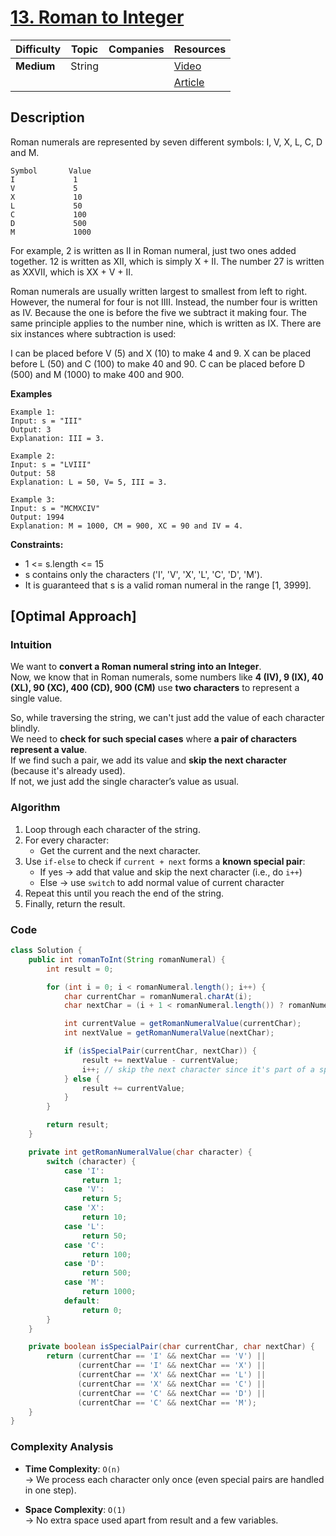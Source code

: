 # [13. Roman to Integer](https://leetcode.com/problems/roman-to-integer/)

| Difficulty | Topic  | Companies | Resources   |
| ---------- | ------ | --------- | ----------- |
| **Medium** | String |           | [Video](https://youtu.be/Ydho2JPTI3Y?si=fp8zFBxqM3S7AoqP)   |
|            |        |           | [Article](https://www.geeksforgeeks.org/roman-number-to-integer/) |

## Description
Roman numerals are represented by seven different symbols: I, V, X, L, C, D and M.

```
Symbol       Value
I             1
V             5
X             10
L             50
C             100
D             500
M             1000
```

For example, 2 is written as II in Roman numeral, just two ones added together. 12 is written as XII, which is simply X + II. The number 27 is written as XXVII, which is XX + V + II.

Roman numerals are usually written largest to smallest from left to right. However, the numeral for four is not IIII. Instead, the number four is written as IV. Because the one is before the five we subtract it making four. The same principle applies to the number nine, which is written as IX. There are six instances where subtraction is used:

I can be placed before V (5) and X (10) to make 4 and 9. 
X can be placed before L (50) and C (100) to make 40 and 90. 
C can be placed before D (500) and M (1000) to make 400 and 900.

**Examples**

```
Example 1:
Input: s = "III"
Output: 3
Explanation: III = 3.

Example 2:
Input: s = "LVIII"
Output: 58
Explanation: L = 50, V= 5, III = 3.

Example 3:
Input: s = "MCMXCIV"
Output: 1994
Explanation: M = 1000, CM = 900, XC = 90 and IV = 4.
```

**Constraints:**

- 1 <= s.length <= 15
- s contains only the characters ('I', 'V', 'X', 'L', 'C', 'D', 'M').
- It is guaranteed that s is a valid roman numeral in the range [1, 3999].


## [Optimal Approach]

### Intuition

We want to **convert a Roman numeral string into an Integer**.  
Now, we know that in Roman numerals, some numbers like **4 (IV), 9 (IX), 40 (XL), 90 (XC), 400 (CD), 900 (CM)** use **two characters** to represent a single value.

So, while traversing the string, we can't just add the value of each character blindly.  
We need to **check for such special cases** where **a pair of characters represent a value**.  
If we find such a pair, we add its value and **skip the next character** (because it's already used).  
If not, we just add the single character’s value as usual.


### Algorithm

1. Loop through each character of the string.
2. For every character:
   - Get the current and the next character.
3. Use `if-else` to check if `current + next` forms a **known special pair**:
   - If yes → add that value and skip the next character (i.e., do `i++`)
   - Else → use `switch` to add normal value of current character
4. Repeat this until you reach the end of the string.
5. Finally, return the result.


### Code
```java
class Solution {
    public int romanToInt(String romanNumeral) {
        int result = 0;

        for (int i = 0; i < romanNumeral.length(); i++) {
            char currentChar = romanNumeral.charAt(i);
            char nextChar = (i + 1 < romanNumeral.length()) ? romanNumeral.charAt(i + 1) : '\0';

            int currentValue = getRomanNumeralValue(currentChar);
            int nextValue = getRomanNumeralValue(nextChar);

            if (isSpecialPair(currentChar, nextChar)) {
                result += nextValue - currentValue;
                i++; // skip the next character since it's part of a special pair
            } else {
                result += currentValue;
            }
        }

        return result;
    }

    private int getRomanNumeralValue(char character) {
        switch (character) {
            case 'I':
                return 1;
            case 'V':
                return 5;
            case 'X':
                return 10;
            case 'L':
                return 50;
            case 'C':
                return 100;
            case 'D':
                return 500;
            case 'M':
                return 1000;
            default:
                return 0;
        }
    }

    private boolean isSpecialPair(char currentChar, char nextChar) {
        return (currentChar == 'I' && nextChar == 'V') ||
               (currentChar == 'I' && nextChar == 'X') ||
               (currentChar == 'X' && nextChar == 'L') ||
               (currentChar == 'X' && nextChar == 'C') ||
               (currentChar == 'C' && nextChar == 'D') ||
               (currentChar == 'C' && nextChar == 'M');
    }
}
```

### Complexity Analysis

- **Time Complexity**: `O(n)`  
  → We process each character only once (even special pairs are handled in one step).

- **Space Complexity**: `O(1)`  
  → No extra space used apart from result and a few variables.

